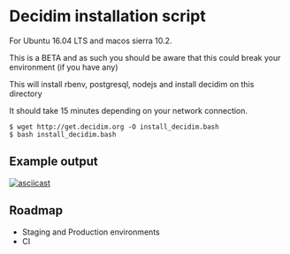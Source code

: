 
# Decidim installation script 

For Ubuntu 16.04 LTS and macos sierra 10.2.

This is a BETA and as such you should be aware that this could break your environment (if you have any)

This will install rbenv, postgresql, nodejs and install decidim on this directory

It should take 15 minutes depending on your network connection.

```
$ wget http://get.decidim.org -O install_decidim.bash
$ bash install_decidim.bash 
```

## Example output

[![asciicast](https://asciinema.org/a/U8exZ4dsa9h1rKfIzIEt8rFnM.png)](https://asciinema.org/a/U8exZ4dsa9h1rKfIzIEt8rFnM)

## Roadmap

* Staging and Production environments 
* CI
